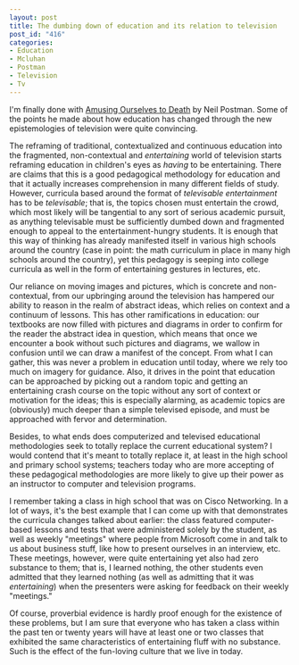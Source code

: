 ```yaml
--- 
layout: post
title: The dumbing down of education and its relation to television
post_id: "416"
categories:
- Education
- Mcluhan
- Postman
- Television
- Tv
---
```

<p>I'm finally done with <u>Amusing Ourselves to Death</u> by Neil Postman. Some of the points he made about how education has changed through the new epistemologies of television were quite convincing.</p>
<p>The reframing of traditional, contextualized and continuous education into the fragmented, non-contextual and <span style="font-style: italic;">entertaining</span> world of television starts reframing education in children's eyes as <span style="font-style: italic;">having</span> to be entertaining. There are claims that this is a good pedagogical methodology for education and that it actually increases comprehension in many different fields of study. However, curricula based around the format of <span style="font-style: italic;">televisable entertainment</span> has to be <span style="font-style: italic;">televisable</span>; that is, the topics chosen must entertain the crowd, which most likely will be tangential to any sort of serious academic pursuit, as anything televisable must be sufficiently dumbed down and fragmented enough to appeal to the entertainment-hungry students. It is enough that this way of thinking has already manifested itself in various high schools around the country (case in point: the math curriculum in place in many high schools around the country), yet this pedagogy is seeping into college curricula as well in the form of entertaining gestures in lectures, etc.</p>
<p>Our reliance on moving images and pictures, which is concrete and non-contextual, from our upbringing around the television has hampered our ability to reason in the realm of abstract ideas, which relies on context and a continuum of lessons. This has other ramifications in education: our textbooks are now filled with pictures and diagrams in order to confirm for the reader the abstract idea in question, which means that once we encounter a book without such pictures and diagrams, we wallow in confusion until we can draw a manifest of the concept. From what I can gather, this was never a problem in education until today, where we rely too much on imagery for guidance. Also, it drives in the point that education can be approached by picking out a random topic and getting an entertaining crash course on the topic without any sort of context or motivation for the ideas; this is especially alarming, as academic topics are (obviously) much deeper than a simple televised episode, and must be approached with fervor and determination.</p>
<p>Besides, to what ends does computerized and televised educational methodologies seek to totally replace the current educational system? I would contend that it's meant to totally replace it, at least in the high school and primary school systems; teachers today who are more accepting of these pedagogical methodologies are more likely to give up their power as an instructor to computer and television programs.</p>
<p>I remember taking a class in high school that was on Cisco Networking. In a lot of ways, it's the best example that I can come up with that demonstrates the curricula changes talked about earlier: the class featured computer-based lessons and tests that were administered solely by the student, as well as weekly "meetings" where people from Microsoft come in and talk to us about business stuff, like how to present ourselves in an interview, etc. These meetings, however, were quite entertaining yet also had zero substance to them; that is, I learned nothing, the other students even admitted that they learned nothing (as well as admitting that it was <span style="font-style: italic;">entertaining</span>) when the presenters were asking for feedback on their weekly "meetings."</p>
<p>Of course, proverbial evidence is hardly proof enough for the existence of these problems, but I am sure that everyone who has taken a class within the past ten or twenty years will have at least one or two classes that exhibited the same characteristics of entertaining fluff with no substance. Such is the effect of the fun-loving culture that we live in today.</p>
